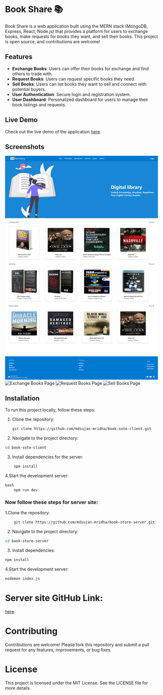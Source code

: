 
# Book Share 📚

Book Share is a web application built using the MERN stack (MongoDB, Express, React, Node.js) that provides a platform for users to exchange books, make requests for books they want, and sell their books. This project is open source, and contributions are welcome!

## Features

- **Exchange Books**: Users can offer their books for exchange and find others to trade with.
- **Request Books**: Users can request specific books they need.
- **Sell Books**: Users can list books they want to sell and connect with potential buyers.
- **User Authentication**: Secure login and registration system.
- **User Dashboard**: Personalized dashboard for users to manage their book listings and requests.

## Live Demo

Check out the live demo of the application [here](https://book-sote-client.vercel.app/).

## Screenshots

![Home Page](https://github.com/mdsujan-mridha/book-sote-client/blob/main/src/images/book-shop.png)
![Exchange Books Page](path-to-your-screenshot)
![Request Books Page](path-to-your-screenshot)
![Sell Books Page](path-to-your-screenshot)

## Installation

To run this project locally, follow these steps:

1. Clone the repository:
   ```bash
   git clone https://github.com/mdsujan-mridha/book-sote-client.git
   ```
2. Navigate to the project directory:
 ```bash
 cd book-sote-client
``` 
3. Install dependencies for the server:
 ```bash
     npm install
 ```
4.Start the development server:
```
bash
    npm run dev
```
### Now follow these steps for server site:
 1.Clone the repository:
 ```bash
     git clone https://github.com/mdsujan-mridha/book-store-server.git
```
2. Navigate to the project directory:
 ```bash
 cd book-store-server
 ```
 3. Install dependencies:
 ```bash
 npm install
 ```
 4.Start the development server:
 ```bash
 nodemon index.js
 ```

# Server site GitHub Link:
[here](https://github.com/mdsujan-mridha/book-store-server.git).

# Contributing
Contributions are welcome! Please fork this repository and submit a pull request for any features, improvements, or bug fixes.
# License
This project is licensed under the MIT License. See the LICENSE file for more details.



